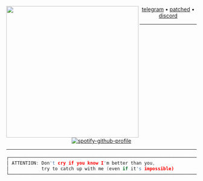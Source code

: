 <!-- XLITUS -->

[utelegram]:     https://t.me/xLituss
[upatched]:      https://patched.to/User/xlitus
[udiscord]:      https://discord.gg/JHTjkF4KnB
[ubtc]:          bc1qjc0d4qgzjmqvl93hv8qwncswqz0dt49um5vcn9
[ueth]:          0xC9bC30C3A9A79CdECf5e1eb1F16BE017E4677017
[uatlanta]:      https://github.com/atlanta-k

<div align="center">

<img src="https://github.com/xlitus/xlitus/assets/140287817/4c3ef07a-0d33-4a7a-b6c4-226fa3af1671" widht=100px height=350px align=left>

[telegram][utelegram] • [patched][upatched] • [discord][udiscord]

---

[![spotify-github-profile](https://spotify-github-profile.vercel.app/api/view?uid=31t4h262rp3lt6d5xjg34hbawkta&cover_image=true&theme=natemoo-re&show_offline=false&background_color=000000&interchange=true&bar_color=000000&bar_color_cover=true)](https://spotify-github-profile.vercel.app/api/view?ui---d=31t4h262rp3lt6d5xjg34hbawkta&redirect=true) 

---


  
<div align="center">

```c
┌─────────────────────────────────────────────────────────────────────┐
│ ATTENTION: Don't cry if you know I'm better than you,               │
│            try to catch up with me (even if it's impossible)        │
└─────────────────────────────────────────────────────────────────────┘
```

</div>
